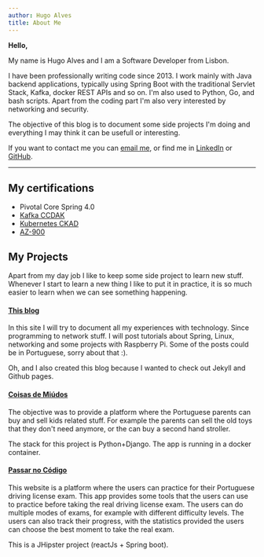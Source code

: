 ```yaml
---
author: Hugo Alves
title: About Me
---
```


**Hello,**

My name is Hugo Alves and I am a Software Developer from Lisbon.

I have been professionally writing code since 2013. I work mainly with Java backend applications, typically using Spring Boot with the traditional Servlet Stack, Kafka, docker REST APIs and so on. I'm also used to Python, Go, and bash scripts.
Apart from the coding part I'm also very interested by networking and security. 

The objective of this blog is to document some side projects I'm doing and everything I may think it can be usefull or interesting.

If you want to contact me you can [email me](mailto:hugo.ma.alves@gmail.com), or find me in [LinkedIn](https://www.linkedin.com/in/hugo-alves/) or [GitHub](https://github.com/hugo-ma-alves/).

---

## My certifications

* Pivotal Core Spring 4.0
* [Kafka CCDAK](https://www.credential.net/3ad7fa16-715b-4d4d-8d61-a87dc857047d?record_view=true)
* [Kubernetes CKAD](/certs/ckad.pdf)
* [AZ-900](/certs/az-900-certificate.pdf)


## My Projects

Apart from my day job I like to keep some side project to learn new stuff. Whenever I start to learn a new thing I like to put it in practice, it is so much easier to learn when we can see something happening.

#### [This blog](#)

In this site I will try to document all my experiences with technology. Since programming to network stuff.
I will post tutorials about Spring, Linux, networking and some projects with Raspberry Pi. Some of the posts could be in Portuguese, sorry about that :).

Oh, and I also created this blog because I wanted to check out Jekyll and Github pages.

#### [Coisas de Miúdos](https://www.coisasdemiudos.pt)

The objective was to provide a platform where the Portuguese parents can buy and sell kids related stuff. For example the parents can sell the old toys that they don't need anymore, or the can buy a second hand stroller.

The stack for this project is Python+Django. The app is running in a docker container.


#### [Passar no Código](https://www.passarnocodigo.com/)

This website is a platform where the users can practice for their Portuguese driving license exam. This app provides some tools that the users can use to practice before taking the real driving license exam. The users can do multiple modes of exams, for example with different difficulty levels. The users can also track their progress, with the statistics provided the users can choose the best moment to take the real exam.

  This is a JHipster project (reactJs + Spring boot).